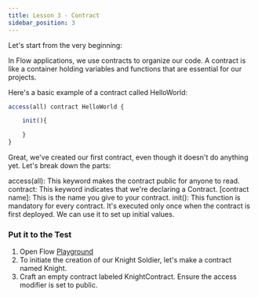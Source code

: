 ```yaml
---
title: Lesson 3 - Contract
sidebar_position: 3
---
```


Let's start from the very beginning:

In Flow applications, we use contracts to organize our code. A contract is like a container holding variables and functions that are essential for our projects.

Here's a basic example of a contract called HelloWorld:

```jsx
access(all) contract HelloWorld {

	init(){

	}
}
```

Great, we've created our first contract, even though it doesn't do anything yet. Let's break down the parts:

access(all): This keyword makes the contract public for anyone to read.
contract: This keyword indicates that we're declaring a Contract.
[contract name]: This is the name you give to your contract.
init(): This function is mandatory for every contract. It's executed only once when the contract is first deployed. We can use it to set up initial values.

### Put it to the Test

1. Open Flow [Playground](https://play.flow.com/)
2. To initiate the creation of our Knight Soldier, let's make a contract named Knight.
3. Craft an empty contract labeled KnightContract. Ensure the access modifier is set to public.

